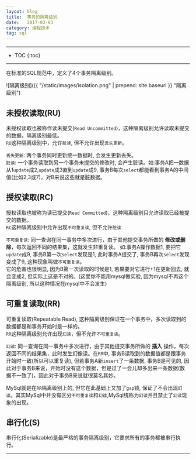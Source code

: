 ```yaml
---
layout: blog
title:  事务的隔离级别
date:   2017-03-03
category: 编程技术
tag: sql
---
```




*****

* TOC
{:toc}

*****
在标准的SQL规范中，定义了4个事务隔离级别。

![隔离级别]({{ "/static/images/isolation.png"  | prepend: site.baseurl }} "隔离级别")

## 未授权读取(RU)
未授权读取也被称作读未提交(`Read Uncommitted`)，这种隔离级别允许读取未提交的数据，隔离级别最低。  
`RU`这种隔离级别中，允许`脏读`, 但不允许出现`丢失更新`。  

`丢失更新`: 两个事务同时更新统一数据时, 会发生更新丢失。  
`脏读`: 一个事务读取到另一个事务未提交的修改时, 会产生脏读。如:事务A把一数据从1`update`成2,`update`成3直到`update`成9, 事务B每次`select`都能看到事务A的中间值(比如2,3或7)，对B来说这些就是脏数据。

## 授权读取(RC)
授权读取也被称为读已提交(`Read Committed`)，这种隔离级别只允许读取已经被提交的数据。  
`RC`这种隔离级别中允许出现`不可重复读`, 但不允许`脏读`  

`不可重复读`: 同一查询在同一事务中多次进行，由于其他提交事务所做的 **修改或删除**，每次返回不同的结果集，这就发生非重复读。 如:事务A操作数据1, 要把它`update`成9, 事务B第一次`select`发现是1, 此时事务A提交了, 事务B再次`select`发现变成了9, 这种现象叫做`不可重复读`。   
它的危害也很明显, 因为B第一次读取的时候是1, 若果要对它进行+1在更新回去, 就会变成2, 但实际上这是不对的。(这里你不能用mysql做实验, 因为mysql不再这个隔离级别, 所以这种情况在mysql中不会发生)

## 可重复读取(RR)
可重复读取(Repeatable Read), 这种隔离级别保证在一个事务中，多次读取到的数据都是和事务开始时是一样的。  
`RR`这种隔离级别允许出现`幻读`，但不允许`不可重复读`。

`幻读`: 同一查询在同一事务中多次进行，由于其他提交事务所做的 **插入** 操作，每次返回不同的结果集，此时发生幻像读。在`RR`中, 事务B读取到的数据值都是跟事务开始时一致(所以可以重复读), 但若事务A新`insert`了一条数据, 事务B是可见的, 因此对于事务B来说，开始时没有这个数据，但是过了一会儿却多出来一条数据(数据不一致了)，因此对于事务B来说就很莫名其妙。  

MySql就是在`RR`隔离级别上的, 但它在此基础上又加了`gap`锁, 保证了不会出现`幻读`。其实MySql中并没有区分`不可重复读`和`幻读`,MySql统称为`幻读`并且禁止了`幻读`现象的出现。

## 串行化(S)
串行化(Serializable)是最严格的事务隔离级别，它要求所有的事务都被串行执行。

*****
